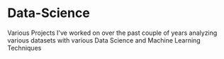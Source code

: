 # Data-Science
Various Projects I've worked on over the past couple of years analyzing various datasets with various Data Science and Machine Learning Techniques
